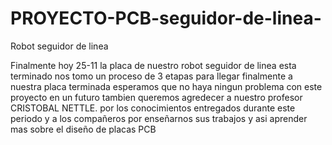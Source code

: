 # PROYECTO-PCB-seguidor-de-linea-
Robot seguidor de linea

Finalmente hoy 25-11 la placa de nuestro robot seguidor de linea esta terminado
nos tomo un proceso de 3 etapas para llegar finalmente a nuestra placa terminada
esperamos que no haya ningun problema con este proyecto en un futuro
tambien queremos agredecer a nuestro profesor CRISTOBAL NETTLE.
por los conocimientos entregados durante este periodo
y a los compañeros por enseñarnos sus trabajos y asi aprender mas sobre
el diseño de placas PCB
